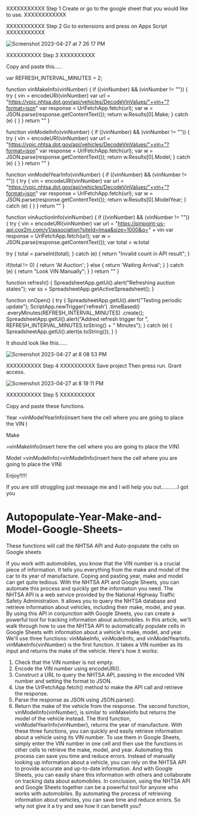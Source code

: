 

XXXXXXXXXXX Step 1 Create or go to the google sheet that you would like to use. XXXXXXXXXXXX

XXXXXXXXXXX Step 2 Go to extensions and press on Apps Script XXXXXXXXXXX

![Screenshot 2023-04-27 at 7 26 17 PM](https://user-images.githubusercontent.com/81628855/235012361-c75d149e-f67c-47fa-875f-4daa8308bd9b.png)



XXXXXXXXXX Step 3 XXXXXXXXXX

Copy and paste this.....

var REFRESH_INTERVAL_MINUTES = 2;

function vinMakeInfo(vinNumber) { if ((vinNumber) && (vinNumber != "")) { try { vin = encodeURI(vinNumber) var url = "https://vpic.nhtsa.dot.gov/api/vehicles/DecodeVinValues/"+vin+"?format=json" var response = UrlFetchApp.fetch(url); var w = JSON.parse(response.getContentText()); return w.Results[0].Make; } catch (e) {
} } return "" }

function vinModelInfo(vinNumber) { if ((vinNumber) && (vinNumber != "")) { try { vin = encodeURI(vinNumber) var url = "https://vpic.nhtsa.dot.gov/api/vehicles/DecodeVinValues/"+vin+"?format=json" var response = UrlFetchApp.fetch(url); var w = JSON.parse(response.getContentText()); return w.Results[0].Model; } catch (e) {
} } return "" }

function vinModelYearInfo(vinNumber) { if ((vinNumber) && (vinNumber != "")) { try { vin = encodeURI(vinNumber) var url = "https://vpic.nhtsa.dot.gov/api/vehicles/DecodeVinValues/"+vin+"?format=json" var response = UrlFetchApp.fetch(url); var w = JSON.parse(response.getContentText()); return w.Results[0].ModelYear; } catch (e) {
} } return "" }

function vinAuctionInfo(vinNumber) { if ((vinNumber) && (vinNumber != "")) { try { vin = encodeURI(vinNumber) var url = "https://pinpoint-us-api.cox2m.com/v1/association?siteId=lmaa&size=1000&q=" + vin var response = UrlFetchApp.fetch(url); var w = JSON.parse(response.getContentText()); var total = w.total

  try
  {
    total = parseInt(total);
  }
  catch (e)
  {
    return "Invalid count in API result";
  }
  
  if(total != 0)
  {
    return 'At Auction';
  }
  else
  {
    return 'Waiting Arrival';
  }
}
catch (e)
{
  return "Look VIN Manually";
}
} return "" }

function refresh() { SpreadsheetApp.getUi().alert("Refreshing auction states"); var ss = SpreadsheetApp.getActiveSpreadsheet(); }

function onOpen() { try { SpreadsheetApp.getUi().alert("Testing periodic update"); ScriptApp.newTrigger('refresh') .timeBased() .everyMinutes(REFRESH_INTERVAL_MINUTES) .create(); SpreadsheetApp.getUi().alert("Addred refresh trigger for ", REFRESH_INTERVAL_MINUTES.toString() + " Minutes"); } catch (e) { SpreadsheetApp.getUi().alert(e.toString()); } }




It should look like this......


![Screenshot 2023-04-27 at 8 08 53 PM](https://user-images.githubusercontent.com/81628855/235015882-279c0667-c212-468b-9570-a714d57b7649.png)







XXXXXXXXXX Step 4 XXXXXXXXXX
Save project 
Then press run. 
Grant access.

![Screenshot 2023-04-27 at 8 19 11 PM](https://user-images.githubusercontent.com/81628855/235023526-744796ef-bbad-41a9-b356-e876fc60cea1.png)




XXXXXXXXXX Step 5 XXXXXXXXXX

Copy and paste these functions.

Year 
=vinModelYearInfo(insert here the cell where you are going to place the VIN )


Make 

=vinMakeInfo(insert here the cell where you are going to place the VIN)


Model 
=vinModelInfo(=vinModelInfo(insert here the cell where you are going to place the VIN)



Enjoy!!!!! 



If you are still struggling just message me and I will help you out...........I got you

























# Autopopulate-Year-Make-and-Model-Google-Sheets-
These functions will call the NHTSA API and Auto-populate the cells on Google sheets


If you work with automobiles, you know that the VIN number is a crucial piece of information. It tells you everything from the make and model of the car to its year of manufacture. Coping and pasting year, make and model can get quite tedious. With the NHTSA API and Google Sheets, you can automate this process and quickly get the information you need.
The NHTSA API is a web service provided by the National Highway Traffic Safety Administration. It allows you to query the NHTSA database and retrieve information about vehicles, including their make, model, and year. By using this API in conjunction with Google Sheets, you can create a powerful tool for tracking information about automobiles.
In this article, we'll walk through how to use the NHTSA API to automatically populate cells in Google Sheets with information about a vehicle's make, model, and year. We'll use three functions: vinMakeInfo, vinModelInfo, and vinModelYearInfo.
vinMakeInfo(vinNumber) is the first function. It takes a VIN number as its input and returns the make of the vehicle. Here's how it works:
1.	Check that the VIN number is not empty.
2.	Encode the VIN number using encodeURI().
3.	Construct a URL to query the NHTSA API, passing in the encoded VIN number and setting the format to JSON.
4.	Use the UrlFetchApp.fetch() method to make the API call and retrieve the response.
5.	Parse the response as JSON using JSON.parse().
6.	Return the make of the vehicle from the response.
The second function, vinModelInfo(vinNumber), is similar to vinMakeInfo but returns the model of the vehicle instead. The third function, vinModelYearInfo(vinNumber), returns the year of manufacture.
With these three functions, you can quickly and easily retrieve information about a vehicle using its VIN number. To use them in Google Sheets, simply enter the VIN number in one cell and then use the functions in other cells to retrieve the make, model, and year.
Automating this process can save you time and reduce errors. Instead of manually looking up information about a vehicle, you can rely on the NHTSA API to provide accurate and up-to-date information. And with Google Sheets, you can easily share this information with others and collaborate on tracking data about automobiles.
In conclusion, using the NHTSA API and Google Sheets together can be a powerful tool for anyone who works with automobiles. By automating the process of retrieving information about vehicles, you can save time and reduce errors. So why not give it a try and see how it can benefit you?

